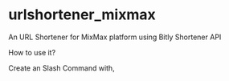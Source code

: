 # urlshortener_mixmax

An URL Shortener for MixMax platform using Bitly Shortener API

How to use it?

Create an Slash Command with,

